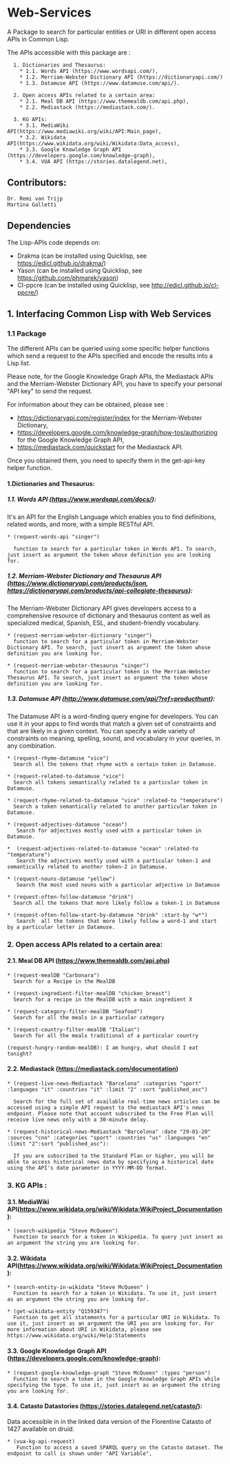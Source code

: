 # Web-Services

A Package to search for particular entities or URI in different open access APIs in Common Lisp. 

The APIs accessible with this package are : 

      1. Dictionaries and Thesaurus:
        * 1.1. Words API (https://www.wordsapi.com/),
        * 1.2. Merriam-Webster Dictionary API (https://dictionaryapi.com/)
        * 1.3. Datamuse API (https://www.datamuse.com/api/).
         
      2. Open access APIs related to a certain area: 
        * 2.1. Meal DB API (https://www.themealdb.com/api.php),
        * 2.2. Mediastack (https://mediastack.com/).
         
      3. KG APIs: 
        * 3.1. MediaWiki API(https://www.mediawiki.org/wiki/API:Main_page), 
        * 3.2. Wikidata API(https://www.wikidata.org/wiki/Wikidata:Data_access),
        * 3.3. Google Knowledge Graph API (https://developers.google.com/knowledge-graph), 
        * 3.4. VUA API (https://stories.datalegend.net), 
       
## Contributors:

    Dr. Remi van Trijp
    Martina Galletti
    
## Dependencies

The Lisp-APIs code depends on:

  * Drakma (can be installed using Quicklisp, see https://edicl.github.io/drakma/)
  * Yason (can be installed using Quicklisp, see https://github.com/phmarek/yason)
  * Cl-ppcre (can be installed using Quicklisp, see http://edicl.github.io/cl-ppcre/)

## 1. Interfacing Common Lisp with Web Services

### 1.1 Package

The different APIs can be queried using some specific helper functions which send a request to the APIs specified and encode the results into a Lisp list. 

Please note, for the Google Knowledge Graph APIs, the Mediastack APIs and the Merriam-Webster Dictionary API, you have to specify your personal "API key" to send the request. 

For information about they can be obtained, please see : 

* https://dictionaryapi.com/register/index for the Merriam-Webster Dictionary,
* https://developers.google.com/knowledge-graph/how-tos/authorizing for the Google Knowledge Graph API,
* https://mediastack.com/quickstart for the Mediastack API.

Once you obtained them, you need to specify them in the get-api-key helper function. 

#### 1.Dictionaries and Thesaurus:

#####  1.1. Words API (https://www.wordsapi.com/docs/): 

It's an API for the English Language which enables you to find definitions, related words, and more, with a simple RESTful API. 

    * (request-words-api "singer") 

      function to search for a particular token in Words API. To search, just insert as argument the token whose definition you are looking for. 
 
##### 1.2. Merriam-Webster Dictionary and Thesaurus API (https://www.dictionaryapi.com/products/json, https://dictionaryapi.com/products/api-collegiate-thesaurus):   

The Merriam-Webster Dictionary API gives developers access to a comprehensive resource of dictionary and thesaurus content as well as 
specialized medical, Spanish, ESL, and student-friendly vocabulary. 

    * (request-merriam-webster-dictionary "singer") 
      function to search for a particular token in Merriam-Webster Dictionary API. To search, just insert as argument the token whose definition you are looking for. 
    
    * (request-merriam-webster-thesaurus "singer") 
      function to search for a particular token in the Merriam-Webster Thesaurus API. To search, just insert as argument the token whose definition you are looking for. 
    
##### 1.3. Datamuse API (http://www.datamuse.com/api/?ref=producthunt):
 
The Datamuse API is a word-finding query engine for developers. You can use it in your apps to find words that match a given set 
of constraints and that are likely in a given context. You can specify a wide variety of constraints on meaning, spelling, sound, 
and vocabulary in your queries, in any combination. 

    * (request-rhyme-datamuse "vice")
      Search all the tokens that rhyme with a certain token in Datamuse.
    
    * (request-related-to-datamuse "vice") 
      Search all tokens semantically related to a particular token in Datamuse.
    
    * (request-rhyme-related-to-datamuse "vice" :related-to "temperature")
      Search a token semantically related to another particular token in Datamuse.
    
    * (request-adjectives-datamuse "ocean") 
       Search for adjectives mostly used with a particular token in Datamuse.
    
    *  (request-adjectives-related-to-datamuse "ocean" :related-to "temperature")
       Search the adjectives mostly used with a particular token-1 and semantically related to another token-2 in Datamuse.
    
    * (request-nouns-datamuse "yellow") 
       Search the most used nouns with a particular adjective in Datamuse
    
    * (request-often-follow-datamuse "drink")
      Search all the tokens that more likely follow a token-1 in Datamuse
    
    * (request-often-follow-start-by-datamuse "drink" :start-by "w*")
       Search  all the tokens that more likely follow a word-1 and start by a particular letter in Datamuse.

### 2. Open access APIs related to a certain area: 

#### 2.1. Meal DB API (https://www.themealdb.com/api.php)

    * (request-mealDB "Carbonara")
      Search for a Recipe in the MealDB
    
    * (request-ingredient-filter-mealDB "chicken_breast")
      Search for a recipe in the MealDB with a main ingredient X
    
    * (request-category-filter-mealDB "Seafood")
      Search for all the meals in a particular category
    
    * (request-country-filter-mealDB "Italian")
      Search for all the meals traditional of a particular country
    
    (request-hungry-random-mealDB): I am hungry, what should I eat tonight?
    
#### 2.2. Mediastack (https://mediastack.com/documentation)

    * (request-live-news-Mediastack "Barcelona" :categories "sport" :languages "it" :countries "it" :limit "2" :sort "published_asc")

      Search for the full set of available real-time news articles can be accessed using a simple API request to the mediastack API's news endpoint. Please note that account subscribed to the Free Plan will receive live news only with a 30-minute delay.
    
    * (request-historical-news-Mediastack "Barcelona" :date "29-01-20" :sources "cnn" :categories "sport" :countries "us" :languages "en" :limit "2":sort "published_asc"): 
    
      If you are subscribed to the Standard Plan or higher, you will be able to access historical news data by specifying a historical date using the API's date parameter in YYYY-MM-DD format.

### 3. KG APIs :

#### 3.1. MediaWiki API(https://www.wikidata.org/wiki/Wikidata:WikiProject_Documentation): 

    * (search-wikipedia "Steve McQueen")
      Function to search for a token in Wikipedia. To query just insert as an argument the string you are looking for. 
 
#### 3.2. Wikidata API(https://www.wikidata.org/wiki/Wikidata:WikiProject_Documentation):

    * (search-entity-in-wikidata "Steve McQueen" ) 
      Function to search for a token in Wikidata. To use it, just insert as an argument the string you are looking for. 
    
    * (get-wikidata-entity "Q159347")
      Function to get all statements for a particular URI in Wikidata. To use it, just insert as an argument the URI you are looking for. For more information about URI in Wikidata, please see https://www.wikidata.org/wiki/Help:Statements 
    
#### 3.3. Google Knowledge Graph API (https://developers.google.com/knowledge-graph): 

    * (request-google-knowledge-graph "Steve McQueen" :types "person")
      Function to search a token in the Google Knowledge Graph APIs while specifying the type. To use it, just insert as an argument the string you are looking for.

#### 3.4. Catasto Datastories (https://stories.datalegend.net/catasto/): 

Data accessible in in the linked data version of the Florentine Catasto of 1427 available on druid. 

    * (vua-kg-api-request)
       Function to access a saved SPARQL query on the Catasto dataset. The endpoint to call is shown under "API Variable",    
